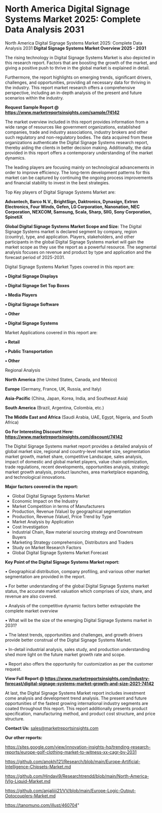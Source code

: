 # North America Digital Signage Systems Market 2025: Complete Data Analysis 2031
North America Digital Signage Systems Market 2025: Complete Data Analysis 2031
<Strong> Digital Signage Systems Market Overview 2025 - 2031</strong>

The rising technology in Digital Signage Systems Market is also depicted in this research report. Factors that are boosting the growth of the market, and giving a positive push to thrive in the global market is explained in detail.

Furthermore, the report highlights on emerging trends, significant drivers, challenges, and opportunities, providing all necessary data for thriving in the industry. This report market research offers a comprehensive perspective, including an in-depth analysis of the present and future scenarios within the industry.

<strong>Request Sample Report @ <a href=https://www.marketreportsinsights.com/sample/74142>https://www.marketreportsinsights.com/sample/74142</a></strong>

The market overview included in this report provides information from a wide range of resources like government organizations, established companies, trade and industry associations, industry brokers and other such regulatory and non-regulatory bodies. The data acquired from these organizations authenticate the Digital Signage Systems research report, thereby aiding the clients in better decision making. Additionally, the data provided in this report offers a contemporary understanding of the market dynamics.

The leading players are focusing mainly on technological advancements in order to improve efficiency. The long-term development patterns for this market can be captured by continuing the ongoing process improvements and financial stability to invest in the best strategies.

Top Key players of Digital Signage Systems Market are:

<strong>Advantech, Barco N.V., BrightSign, Daktronics, Dynasign, Extron Electronics, Four Winds, Gefen, LG Corporation, Nanonation, NEC Corporation, NEXCOM, Samsung, Scala, Sharp, SIIG, Sony Corporation, SpinetiX</strong>

<strong><b>Global Digital Signage Systems Market Scope and Size:</b></strong>
The Digital Signage Systems market is declared segment by company, region (country), type, and application. Players, stakeholders, and other participants in the global Digital Signage Systems market will gain the market scope as they use the report as a powerful resource. The segmental analysis focuses on revenue and product by type and application and the forecast period of 2025-2031.

Digital Signage Systems Market Types covered in this report are:

<strong>• Digital Signage Displays

• Digital Signage Set Top Boxes

• Media Players

• Digital Signage Software

• Other

• Digital Signage Systems</strong>

Market Applications covered in this report are:

<strong>• Retail

• Public Transportation

• Other</strong> 

Regional Analysis

<strong>North America</strong> (the United States, Canada, and Mexico)

<strong>Europe</strong> (Germany, France, UK, Russia, and Italy)

<strong>Asia-Pacific</strong> (China, Japan, Korea, India, and Southeast Asia)

<strong>South America</strong> (Brazil, Argentina, Colombia, etc.)

<strong>The Middle East and Africa</strong> (Saudi Arabia, UAE, Egypt, Nigeria, and South Africa)

<strong>Go For Interesting Discount Here: <a href=https://www.marketreportsinsights.com/discount/74142>https://www.marketreportsinsights.com/discount/74142</a></strong>

The Digital Signage Systems market report provides a detailed analysis of global market size, regional and country-level market size, segmentation market growth, market share, competitive Landscape, sales analysis, impact of domestic and global market players, value chain optimization, trade regulations, recent developments, opportunities analysis, strategic market growth analysis, product launches, area marketplace expanding, and technological innovations.

<strong><b>Major factors covered in the report:</b></strong>
<ul>
  <li>Global Digital Signage Systems Market </li>
  <li>Economic Impact on the Industry</li>
  <li>Market Competition in terms of Manufacturers</li>
  <li>Production, Revenue (Value) by geographical segmentation</li>
  <li>Production, Revenue (Value), Price Trend by Type</li>
  <li>Market Analysis by Application</li>
  <li>Cost Investigation</li>
  <li>Industrial Chain, Raw material sourcing strategy and Downstream Buyers</li>
  <li>Marketing Strategy comprehension, Distributors and Traders</li>
  <li>Study on Market Research Factors</li>
  <li>Global Digital Signage Systems Market Forecast</li>
</ul>

<strong><b>Key Point of the Digital Signage Systems Market report:</b></strong>

• Geographical distribution, company profiling, and various other market segmentation are provided in the report.

• For better understanding of the global Digital Signage Systems market status, the accurate market valuation which comprises of size, share, and revenue are also covered.

• Analysis of the competitive dynamic factors better extrapolate the complete market overview

• What will be the size of the emerging Digital Signage Systems market in 2031?

• The latest trends, opportunities and challenges, and growth drivers provide better construal of the Digital Signage Systems Market.

• In-detail industrial analysis, sales study, and production understanding shed more light on the future market growth rate and scope.

• Report also offers the opportunity for customization as per the customer request.

<strong><b>View Full Report @ <a href=https://www.marketreportsinsights.com/industry-forecast/digital-signage-systems-market-growth-and-size-2021-74142>https://www.marketreportsinsights.com/industry-forecast/digital-signage-systems-market-growth-and-size-2021-74142</a></b></strong>


At last, the Digital Signage Systems Market report includes investment come analysis and development trend analysis. The present and future opportunities of the fastest growing international industry segments are coated throughout this report. This report additionally presents product specification, manufacturing method, and product cost structure, and price structure.

<strong>Contact Us:</strong>
sales@marketreportsinsights.com

<strong>Our other reports:</strong>

<a href=https://sites.google.com/view/innovation-insights-hq/trending-research-reports/europe-golf-clothing-market-to-witness-xx-cagr-by-2031>https://sites.google.com/view/innovation-insights-hq/trending-research-reports/europe-golf-clothing-market-to-witness-xx-cagr-by-2031</a>

<a href=https://github.com/anokhi121/Research/blob/main/Europe-Artificial-Intelligence-Chipsets-Market.md>https://github.com/anokhi121/Research/blob/main/Europe-Artificial-Intelligence-Chipsets-Market.md</a>

<a href=https://github.com/Hindavi9/Researchtrendd/blob/main/North-America-IVIg-Liquid-Market.md>https://github.com/Hindavi9/Researchtrendd/blob/main/North-America-IVIg-Liquid-Market.md</a>

<a href=https://github.com/anjaliiii21/VV/blob/main/Europe-Logic-Output-Optocouplers-Market.md>https://github.com/anjaliiii21/VV/blob/main/Europe-Logic-Output-Optocouplers-Market.md</a>

<a href=https://tanomuno.com/illust/460704>https://tanomuno.com/illust/460704</a>"
